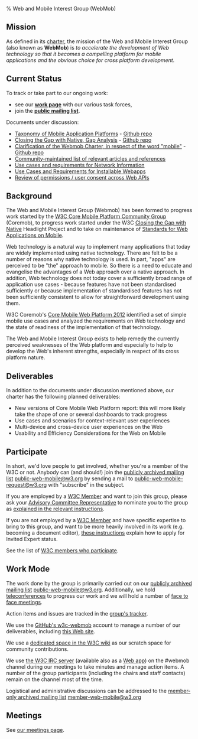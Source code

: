 % Web and Mobile Interest Group (WebMob)

Mission
-------

As defined in its
[charter](http://www.w3.org/2013/07/webmobile-ig-charter.html), the
mission of the Web and Mobile Interest Group (also known as **WebMob**) is *to accelerate the
development of Web technology so that it becomes a compelling platform
for mobile applications and the obvious choice for cross platform
development*.

Current Status
--------------

To track or take part to our ongoing work:
- see our **[work page](http://www.w3.org/wiki/Mobile/Work)** with our various task forces,
-  join the **[public mailing list](http://lists.w3.org/Archives/Public/public-web-mobile/)**.

Documents under discussion:

- [Taxonomy of Mobile Application Platforms](http://w3c-webmob.github.io/apps-taxonomy/taxonomy.html) - [Github repo](https://github.com/w3c-webmob/apps-taxonomy)
- [Closing the Gap with Native, Gap Analysis](http://w3c-webmob.github.io/gap-analysis/) - [Github repo](https://github.com/w3c-webmob/gap-analysis)
- [Clarification of the Webmob Charter, in respect of the word "mobile"](http://w3c-webmob.github.io/w3c-webmob-what-is-mobile/note.html) - [Github repo](https://github.com/w3c-webmob/w3c-webmob-what-is-mobile/)
- [Community-maintained list of relevant articles and references](http://www.w3.org/wiki/Mobile/articles)
- [Use cases and requirements for Network Information](https://github.com/w3c-webmob/netinfo)
- [Use Cases and Requirements for Installable Webapps](https://github.com/w3c-webmob/installable-webapps)
- [Review of permissions / user consent across Web APIs](https://github.com/dontcallmedom/web-permissions-req)

Background
----------

The Web and Mobile Interest Group (Webmob) has been formed to progress work started by the
[W3C Core Mobile Platform Community Group](http://www.w3.org/community/coremob/) (Coremob), to progress work
started under the W3C [Closing the Gap with Native](http://www.w3.org/wiki/Closing_the_gap_with_native) Headlight Project
and to take on maintenance of  [Standards for Web Applications on Mobile](http://www.w3.org/2012/05/mobile-web-app-state/).

Web technology is a natural way to implement many applications that
today are widely implemented using native technology. There are felt to be a number of reasons why native technology is used. In part,
"apps" are perceived to be "the" approach to mobile. So there is
a need to educate and evangelise the advantages of a Web approach over a native approach. In addition, Web technology
does not today cover a sufficiently broad range of application use cases - because features have not been
standardised sufficiently or because implementation of standardised features has not been sufficiently consistent
to allow for straightforward development using them.

W3C Coremob's [Core Mobile Web Platform 2012](http://coremob.github.io/coremob-2012/FR-coremob-20130131.html) identified
a set of simple mobile use cases and analyzed the requirements on Web technology and the state of readiness of the
implementation of that technology.

The Web and Mobile Interest Group exists to help remedy the currently perceived weaknesses of the Web platform and
especially to help to develop the Web's inherent strengths, especially in respect of its cross platform nature.

Deliverables
------------

In addition to the documents under discussion mentioned above, our charter has the following planned deliverables:

-   New versions of Core Mobile Web Platform report: this will more likely take the shape of one or several dashboards to track progress
-   Use cases and scenarios for context-relevant user experiences
-   Multi-device and cross-device user experiences on the Web
-   Usability and Efficiency Considerations for the Web on Mobile

Participate<a id="participate"></a>
-----------

In short, we'd love people to get involved, whether you're a member of the W3C or not.
Anybody can (and should!) join the [publicly archived
mailing list](http://lists.w3.org/Archives/Public/public-web-mobile/)
<public-web-mobile@w3.org> by sending a mail to <public-web-mobile-request@w3.org> with "subscribe" in the subject. 

If you are employed by a [W3C
Member](http://www.w3.org/Consortium/Member/List) and want to join this
group, please ask your [Advisory Committee
Representative](http://www.w3.org/Member/ACList) to nominate you to the
group as [explained in the relevant
instructions](http://www.w3.org/2004/01/pp-impl/65406/instructions).

If you are not employed by a [W3C
Member](http://www.w3.org/Consortium/Member/List) and have specific
expertise to bring to this group, and want to be more heavily involved in its work (e.g. becoming a document editor), [these
instructions](http://www.w3.org/2004/01/pp-impl/65406/instructions)
explain how to apply for Invited Expert status.

See the list of [W3C members who participate](http://www.w3.org/2000/09/dbwg/details?group=65406&public=1).

Work Mode
---------

The work done by the group is primarily carried out on our [publicly archived
mailing list](http://lists.w3.org/Archives/Public/public-web-mobile/)
<public-web-mobile@w3.org>. Additionally, we hold [teleconferences](#teleconferences) to progress our work and we will hold a number of [face to face meetings](#f2fmeetings).

Action items and issues are tracked in the [group's tracker](http://www.w3.org/Mobile/IG/track/).

We use the [GitHub's w3c-webmob](https://github.com/w3c-webmob) account to manage a number of our deliverables, including [this Web site](https://github.com/w3c-webmob/w3c-webmob-website).

We use a [dedicated space in the W3C wiki](http://www.w3.org/wiki/Mobile/) as our scratch space for community contributions.

We use [the W3C IRC server](http://www.w3.org/Project/IRC/) (available also as a [Web app](http://irc.w3.org/)) on the \#webmob channel during our meetings to take minutes and manage action items. A number of the group participants (including the chairs and staff contacts) remain on the channel most of the time.

Logistical and administrative discussions can be addressed to the
[member-only archived mailing
list](http://lists.w3.org/Archives/Member/member-web-mobile/)
<member-web-mobile@w3.org>


Meetings<a id="meetings"></a>
--------
See [our meetings page](http://www.w3.org/wiki/Mobile/Meetings).

